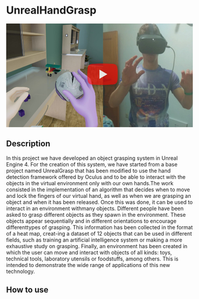 # UnrealHandGrasp

[![Watch the video](Cover.png)](https://youtu.be/IXkU7_WnBMU)

## Description   

In this project we have developed an object grasping system in Unreal Engine 4. For the creation of this system, we have started from a base project named UnrealGrasp that has been modified to use the hand detection framework offered by Oculus and to be able to interact with the objects in the virtual environment only with our own hands.The work consisted in the implementation of an algorithm that decides when to move and lock the fingers of our virtual hand, as well as when we are grasping an object and when it has been released. Once this was done, it can be used to interact in an environment withmany objects. Different people have been asked to grasp different objects as they spawn in the environment. These objects appear sequentially and in different orientations to encourage differenttypes of grasping. This information has been collected in the format of a heat map, creat-ing a dataset of 12 objects that can be used in different fields, such as training an artificial intelligence system or making a more exhaustive study on grasping. Finally, an environment has been created in which the user can move and interact with objects of all kinds: toys, technical tools, laboratory utensils or foodstuffs, among others. This is intended to demonstrate the wide range of applications of this new technology.

## How to use  


